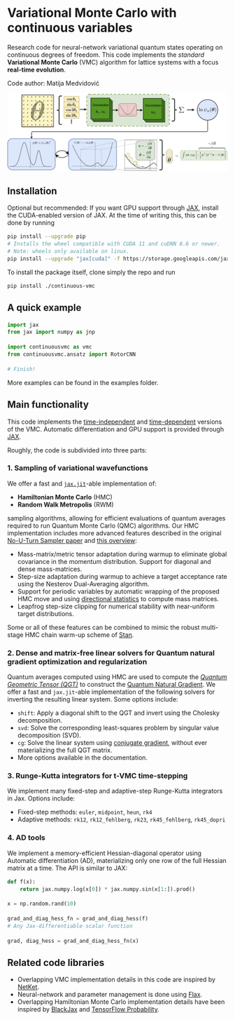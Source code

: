 # Variational Monte Carlo with continuous variables

Research code for neural-network variational quantum states operating on continuous degrees of freedom. This code implements the *standard* **Variational Monte Carlo** (VMC) algorithm for lattice systems with a focus **real-time evolution**.

Code author: Matija Medvidović

<center>
    <img src="./figures/workflow.jpg" alt="diagram" class="center" width="800"/>
</center>


## Installation

Optional but recommended: If you want GPU support through [JAX](https://github.com/google/jax), install the CUDA-enabled version of JAX. At the time of writing this, this can be done by running

```bash
pip install --upgrade pip
# Installs the wheel compatible with CUDA 11 and cuDNN 8.6 or newer.
# Note: wheels only available on linux.
pip install --upgrade "jax[cuda]" -f https://storage.googleapis.com/jax-releases/jax_cuda_releases.html
```


To install the package itself, clone simply the repo and run
```bash
pip install ./continuous-vmc
```

## A quick example

```python
import jax
from jax import numpy as jnp

import continuousvmc as vmc
from continuousvmc.ansatz import RotorCNN

# Finish!
```

More examples can be found in the examples folder.

## Main functionality

This code implements the [time-independent](https://en.wikipedia.org/wiki/Variational_Monte_Carlo) and [time-dependent](https://en.wikipedia.org/wiki/Time-dependent_variational_Monte_Carlo) versions of the VMC. Automatic differentiation and GPU support is provided through [JAX](https://github.com/google/jax).

Roughly, the code is subdivided into three parts:

### 1. **Sampling of variational wavefunctions**

We offer a fast and [`jax.jit`](https://jax.readthedocs.io/en/latest/jax-101/02-jitting.html)-able implementation of:

* **Hamiltonian Monte Carlo** (HMC)
* **Random Walk Metropolis** (RWM)

sampling algorithms, allowing for efficient evaluations of quantum averages required to run Quantum Monte Carlo (QMC) algorithms. Our HMC implementation includes more advanced features described in the original [No-U-Turn Sampler paper](https://arxiv.org/abs/1111.4246) and [this overview](https://arxiv.org/abs/1701.02434):

* Mass-matrix/metric tensor adaptation during warmup to eliminate global covariance in the momentum distribution. Support for diagonal and dense mass-matrices.
* Step-size adaptation during warmup to achieve a target acceptance rate using the Nesterov Dual-Averaging algorithm.
* Support for periodic variables by automatic wrapping of the proposed HMC move and using [directional statistics](https://en.wikipedia.org/wiki/Directional_statistics) to compute mass matrices.
* Leapfrog step-size clipping for numerical stability with near-uniform target distributions.

Some or all of these features can be combined to mimic the robust multi-stage HMC chain warm-up scheme of [Stan](https://mc-stan.org/docs/2_18/reference-manual/hmc-algorithm-parameters.html).

### 2. **Dense and matrix-free linear solvers for Quantum natural gradient optimization and regularization**

Quantum averages computed using HMC are used to compute the [*Quantum Geometric Tensor (QGT)*](https://journals.aps.org/prl/abstract/10.1103/PhysRevLett.80.4558) to construct the [Quantum Natural Gradient](https://arxiv.org/abs/1909.02108). We offer a fast and `jax.jit`-able implementation of the following solvers for inverting the resulting linear system. Some options include:

* `shift`: Apply a diagonal shift to the QGT and invert
    using the Cholesky decomposition.
* `svd`: Solve the corresponding least-squares problem by singular value decomposition (SVD).
* `cg`: Solve the linear system using [conjugate gradient](https://jax.readthedocs.io/en/latest/_autosummary/jax.scipy.sparse.linalg.cg.html), without ever materializing the full QGT matrix.
* More options available in the documentation.

### 3. **Runge-Kutta integrators for t-VMC time-stepping**

We implement many fixed-step and adaptive-step Runge-Kutta integrators in Jax. Options include:
* Fixed-step methods: `euler`, `midpoint`, `heun`, `rk4`
* Adaptive methods: `rk12`, `rk12_fehlberg`, `rk23`, `rk45_fehlberg`, `rk45_dopri`

### 4. **AD tools**

We implement a memory-efficient Hessian-diagonal operator using Automatic differentiation (AD), materializing only one row of the full Hessian matrix at a time. The API is similar to JAX:

```python
def f(x):
    return jax.numpy.log(x[0]) * jax.numpy.sin(x[1:]).prod()

x = np.random.rand(10)

grad_and_diag_hess_fn = grad_and_diag_hess(f)
# Any Jax-differentiable scalar function

grad, diag_hess = grad_and_diag_hess_fn(x)
```

## Related code libraries

* Overlapping VMC implementation details in this code are inspired by [NetKet](https://github.com/netket/netket).
* Neural-network and parameter management is done using [Flax](https://github.com/google/flax).
* Overlapping Hamiltonian Monte Carlo implementation details have been inspired by [BlackJax](https://github.com/blackjax-devs/blackjax) and [TensorFlow Probability](https://www.tensorflow.org/probability).